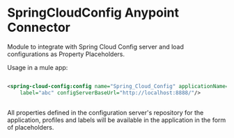 # SpringCloudConfig Anypoint Connector

Module to integrate with Spring Cloud Config server and load configurations as Property Placeholders.

Usage in a mule app:

```xml

<spring-cloud-config:config name="Spring_Cloud_Config" applicationName="foo" profiles="a,b,c" 
	label="abc" configServerBaseUrl="http://localhost:8888/"/>
    
```

All properties defined in the configuration server's repository for the application, profiles and labels will be available in the application in the form of placeholders.